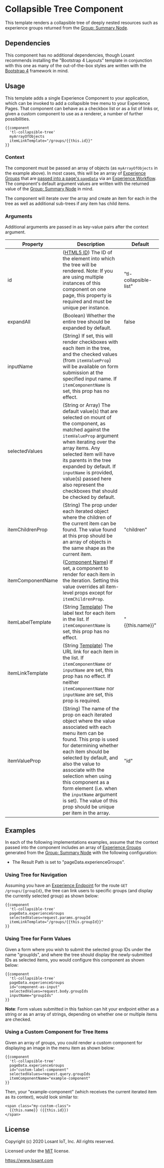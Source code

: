 # Collapsible Tree Component

This template renders a collapsible tree of deeply nested resources such as experience groups returned from the [Group: Summary Node](https://docs.losant.com/workflows/experience/summary-group/).

## Dependencies

This component has no additional dependencies, though Losant recommends installing the "Bootstrap 4 Layouts" template in conjunction with this one as many of the out-of-the-box styles are written with the [Bootstrap 4](https://getbootstrap.com/docs/4.5/getting-started/introduction/) framework in mind.

## Usage

This template adds a single Experience Component to your application, which can be invoked to add a collapsible tree menu to your Experience Pages. That component can behave as a checkbox list or as a list of links or, given a custom component to use as a renderer, a number of further possibilities.

```
{{component
  'tl-collapsible-tree'
  myArrayOfObjects
  itemLinkTemplate="/groups/{{this.id}}"
}}
```

### Context 

The component must be passed an array of objects (as `myArrayOfObjects` in the example above). In most cases, this will be an array of [Experience Groups](https://docs.losant.com/experiences/groups/) that are [passed into a page's `pageData`](https://docs.losant.com/workflows/outputs/endpoint-reply/#reply-type) via an [Experience Workflow](https://docs.losant.com/workflows/experience-workflows/). The component's default argument values are written with the returned value of the [Group: Summary Node](https://docs.losant.com/workflows/experience/summary-group/) in mind.

The component will iterate over the array and create an item for each in the tree as well as additional sub-trees if any item has child items.

### Arguments

Additional arguments are passed in as key-value pairs after the context argument.

| Property          | Description                                                                                                                                                                                                                                                                                                                                                                                                        | Default               |
|-------------------|--------------------------------------------------------------------------------------------------------------------------------------------------------------------------------------------------------------------------------------------------------------------------------------------------------------------------------------------------------------------------------------------------------------------|-----------------------|
| id                | ([HTML5 ID](https://developer.mozilla.org/en-US/docs/Web/HTML/Global_attributes/id)) The ID of the element into which the tree will be rendered. Note: If you are using multiple instances of this component on one page, this property is required and must be unique per instance.                                                                                                               | "tl-collapsible-list" |
| expandAll         | (Boolean) Whether the entire tree should be expanded by default.                                                                                                                                                                                                                                                                                                                                                   | false                 |
| inputName         | (String) If set, this will render checkboxes with each item in the tree, and the checked values (from `itemValueProp`) will be available on form submission at the specified input name. If `itemComponentName` is set, this prop has no effect.                                                                                                                                                                   |                       |
| selectedValues    | (String or Array) The default value(s) that are selected on mount of the component, as matched against the `itemValueProp` argument when iterating over the array items. Any selected item will have its parents in the tree expanded by default. If `inputName` is provided, value(s) passed here also represent the checkboxes that should be checked by default.                                                   |                       |
| itemChildrenProp  | (String) The prop under each iterated object where the children of the current item can be found. The value found at this prop should be an array of objects in the same shape as the current item.                                                                                                                                                                                                                | "children"            |
| itemComponentName | ([Component Name](https://docs.losant.com/experiences/views/#components)) If set, a component to render for each item in the iteration. Setting this value overrides all item-level props except for `itemChildrenProp`.                                                                                                                                                                                           |                       |
| itemLabelTemplate | (String [Template](https://docs.losant.com/workflows/accessing-payload-data/#string-templates)) The label text for each item in the list. If `itemComponentName` is set, this prop has no effect.                                                                                                                                                                                                                  | "{{this.name}}"       |
| itemLinkTemplate  | (String [Template](https://docs.losant.com/workflows/accessing-payload-data/#string-templates)) The URL link for each item in the list. If `itemComponentName` or `inputName` are set, this prop has no effect. If neither `itemComponentName` nor `inputName` are set, this prop is required.                                                                                                                 |                       |
| itemValueProp     | (String) The name of the prop on each iterated object where the value associated with each menu item can be found. This prop is used for determining whether each item should be selected by default, and also the value to associate with the selection when using this component as a form element (i.e. when the `inputName` argument is set). The value of this prop should be unique per item in the array. | "id"                  |

## Examples

In each of the following implementations examples, assume that the context passed into the component includes an array of [Experience Groups](https://docs.losant.com/experiences/groups/) generated from the [Group: Summary Node](https://docs.losant.com/workflows/experience/summary-group/) with the following configuration:
- The Result Path is set to "pageData.experienceGroups".

### Using Tree for Navigation

Assuming you have an [Experience Endpoint](https://docs.losant.com/experiences/endpoints/) for the route `GET /groups/{groupId}`, the tree can link users to specific groups (and display the currently selected group) as shown below:

```
{{component
  'tl-collapsible-tree'
  pageData.experienceGroups
  selectedValues=request.params.groupId
  itemLinkTemplate="/groups/{{this.groupId}}"
}}
```

### Using Tree for Form Values

Given a form where you wish to submit the selected group IDs under the name "groupIds", and where the tree should display the newly-submitted IDs as selected items, you would configure this component as shown below:

```
{{component
  'tl-collapsible-tree'
  pageData.experienceGroups
  id="component-as-input"
  selectedValues=request.body.groupIds
  inputName="groupIds"
}}
```

**Note**: Form values submitted in this fashion can hit your endpoint either as a string or as an array of strings, depending on whether one or multiple items are checked.

### Using a Custom Component for Tree Items

Given an array of groups, you could render a custom component for displaying an image in the menu item as shown below:
```
{{component
  'tl-collapsible-tree'
  pageData.experienceGroups
  id="custom-label-component"
  selectedValues=request.query.groupIds
  itemComponentName="example-component"
}}
```

Then, your "example-component" (which receives the current iterated item as its context), would look similar to:

```
<span class="my-custom-class">
  {{this.name}} ({{this.id}})
</span>
```

## License

Copyright (c) 2020 Losant IoT, Inc. All rights reserved.

Licensed under the [MIT](https://github.com/Losant/losant-templates/blob/master/LICENSE.txt) license.

https://www.losant.com